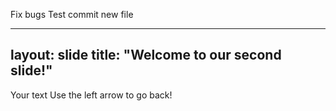Fix bugs
Test commit new file

---
layout: slide
title: "Welcome to our second slide!"
---
Your text
Use the left arrow to go back!
